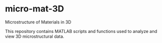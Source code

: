# micro-mat-3D

Microstructure of Materials in 3D

This repository contains MATLAB scripts and functions used to analyze and view 3D microstructural data.

